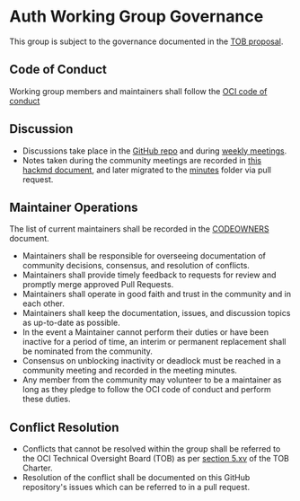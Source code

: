 # Auth Working Group Governance

This group is subject to the governance documented in the [TOB proposal](https://github.com/opencontainers/tob/blob/main/proposals/wg-auth.md#governance).

## Code of Conduct

Working group members and maintainers shall follow the [OCI code of conduct](https://github.com/opencontainers/.github/blob/master/CODE_OF_CONDUCT.md)

## Discussion

- Discussions take place in the [GitHub repo](https://github.com/opencontainers/wg-auth) and during [weekly meetings](https://github.com/opencontainers/wg-auth/blob/main/README.md#meetings).
- Notes taken during the community meetings are recorded in [this hackmd document](https://hackmd.io/bGIxKAxPROi8KlwZMQioXQ), and later migrated to the [minutes](./minutes) folder via pull request.

## Maintainer Operations

The list of current maintainers shall be recorded in the [CODEOWNERS](https://github.com/opencontainers/wg-auth/blob/main/CODEOWNERS) document.

- Maintainers shall be responsible for overseeing documentation of community decisions, consensus, and resolution of conflicts.
- Maintainers shall provide timely feedback to requests for review and promptly merge approved Pull Requests.
- Maintainers shall operate in good faith and trust in the community and in each other.
- Maintainers shall keep the documentation, issues, and discussion topics as up-to-date as possible.
- In the event a Maintainer cannot perform their duties or have been inactive for a period of time, an interim or permanent replacement shall be nominated from the community.
- Consensus on unblocking inactivity or deadlock must be reached in a community meeting and recorded in the meeting minutes.
- Any member from the community may volunteer to be a maintainer as long as they pledge to follow the OCI code of conduct and perform these duties.

## Conflict Resolution

- Conflicts that cannot be resolved within the group shall be referred to the OCI Technical Oversight Board (TOB) as per [section 5.xv](https://github.com/opencontainers/tob/blob/main/CHARTER.md#5-technical-developer-community) of the TOB Charter.
- Resolution of the conflict shall be documented on this GitHub repository's issues which can be referred to in a pull request.
